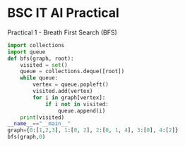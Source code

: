 # BSC IT AI Practical

Practical 1 - Breath First Search (BFS)
```py
import collections
import queue
def bfs(graph, root):
    visited = set()
    queue = collections.deque([root])
    while queue:
        vertex = queue.popleft()
        visited.add(vertex)
        for i in graph[vertex]:
            if i not in visited:
                queue.append(i)
    print(visited)
__name__=="__main__"
graph={0:[1,2,3], 1:[0, 2], 2:[0, 1, 4], 3:[0], 4:[2]}
bfs(graph,0)
```
